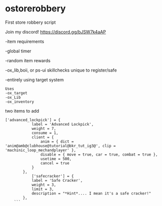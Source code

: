 # ostorerobbery
First store robbery script

Join my discord!
https://discord.gg/bJSW7k4aAP

-item requirements

-global timer

-random item rewards

-ox_lib,boii, or ps-ui skillchecks unique to register/safe

-entirely using target system

```
Uses
-ox_target
-ox_Lib
-ox_inventory
```

two items to add
```
['advanced_lockpick'] = {
			label = 'Advanced Lockpick',
			weight = 7,
			consume = 1,
			client = {
				anim = { dict = 'anim@amb@clubhouse@tutorial@bkr_tut_ig3@', clip = 'machinic_loop_mechandplayer' },
				disable = { move = true, car = true, combat = true },
				usetime = 500,
				cancel = true
			}
		},
    		['safecracker'] = {
			label = 'Safe Cracker',
			weight = 3,
			limit = 3,
			description = "*Hint*.... I mean it's a safe cracker!"
		},
	```
  
  

